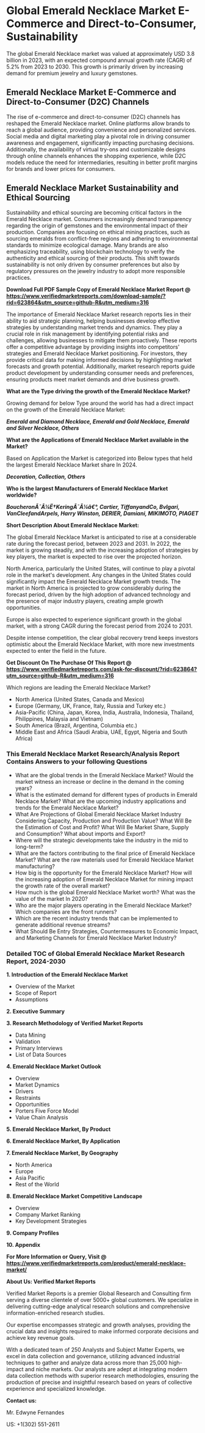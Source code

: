 <h1>Global Emerald Necklace Market E-Commerce and Direct-to-Consumer, Sustainability</h1><p class=""><p>The global Emerald Necklace market was valued at approximately USD 3.8 billion in 2023, with an expected compound annual growth rate (CAGR) of 5.2% from 2023 to 2030. This growth is primarily driven by increasing demand for premium jewelry and luxury gemstones.</p><h2>Emerald Necklace Market E-Commerce and Direct-to-Consumer (D2C) Channels</h2><p>The rise of e-commerce and direct-to-consumer (D2C) channels has reshaped the Emerald Necklace market. Online platforms allow brands to reach a global audience, providing convenience and personalized services. Social media and digital marketing play a pivotal role in driving consumer awareness and engagement, significantly impacting purchasing decisions. Additionally, the availability of virtual try-ons and customizable designs through online channels enhances the shopping experience, while D2C models reduce the need for intermediaries, resulting in better profit margins for brands and lower prices for consumers.</p><h2>Emerald Necklace Market Sustainability and Ethical Sourcing</h2><p>Sustainability and ethical sourcing are becoming critical factors in the Emerald Necklace market. Consumers increasingly demand transparency regarding the origin of gemstones and the environmental impact of their production. Companies are focusing on ethical mining practices, such as sourcing emeralds from conflict-free regions and adhering to environmental standards to minimize ecological damage. Many brands are also emphasizing traceability, using blockchain technology to verify the authenticity and ethical sourcing of their products. This shift towards sustainability is not only driven by consumer preferences but also by regulatory pressures on the jewelry industry to adopt more responsible practices.</p></p><p class=""><strong>Download Full PDF Sample Copy of Emerald Necklace Market Report @ <a href="https://www.verifiedmarketreports.com/download-sample/?rid=623864&utm_source=github-R&utm_medium=316" target="_blank">https://www.verifiedmarketreports.com/download-sample/?rid=623864&utm_source=github-R&utm_medium=316</a></strong></p><p>The importance of&nbsp;Emerald Necklace Market research reports lies in their ability to aid strategic planning, helping businesses develop effective strategies by understanding market trends and dynamics. They play a crucial role in risk management by identifying potential risks and challenges, allowing businesses to mitigate them proactively. These reports offer a competitive advantage by providing insights into competitors' strategies and Emerald Necklace Market positioning. For investors, they provide critical data for making informed decisions by highlighting market forecasts and growth potential. Additionally, market research reports guide product development by understanding consumer needs and preferences, ensuring products meet market demands and drive business growth.</p><p><strong>What are the&nbsp;Type driving the growth of the Emerald Necklace Market?</strong></p><p id="" class="">Growing demand for below Type around the world has had a direct impact on the growth of the Emerald Necklace Market:</p><p class=""><em><strong>Emerald and Diamond Necklace, Emerald and Gold Necklace, Emerald and Silver Necklace, Others</strong></em></p><p class=""><strong>What are the&nbsp;Applications&nbsp;of Emerald Necklace Market available in the Market?</strong></p><p id="" class="">Based on Application the Market is categorized into Below types that held the largest Emerald Necklace Market share In 2024.</p><p class=""><em><strong>Decoration, Collection, Others</strong></em></p><p class=""><strong>Who is the largest Manufacturers of Emerald Necklace Market worldwide?</strong></p><p><em><strong>BoucheronÃ¯Â¼Ë†KeringÃ¯Â¼â€°, Cartier, TiffanyandCo, Bvlgari, VanCleefandArpels, Harry Winston, DERIER, Damiani, MIKIMOTO, PIAGET</strong></em></p><p id="" class=""><strong>Short Description About Emerald Necklace Market:</strong></p><p>The global Emerald Necklace Market is anticipated to rise at a considerable rate during the forecast period, between 2023 and 2031. In 2022, the market is growing steadily, and with the increasing adoption of strategies by key players, the market is expected to rise over the projected horizon.</p><p>North America, particularly the United States, will continue to play a pivotal role in the market's development. Any changes in the United States could significantly impact the Emerald Necklace Market growth trends. The market in North America is projected to grow considerably during the forecast period, driven by the high adoption of advanced technology and the presence of major industry players, creating ample growth opportunities.</p><p>Europe is also expected to experience significant growth in the global market, with a strong CAGR during the forecast period from 2024 to 2031.</p><p>Despite intense competition, the clear global recovery trend keeps investors optimistic about the Emerald Necklace Market, with more new investments expected to enter the field in the future.</p><p id="" class=""><strong>Get Discount On The Purchase Of This Report @ <a href="https://www.verifiedmarketreports.com/ask-for-discount/?rid=623864?utm_source=github-R&utm_medium=316" target="_blank">https://www.verifiedmarketreports.com/ask-for-discount/?rid=623864?utm_source=github-R&utm_medium=316</a></strong></p><p class="">Which regions are leading the Emerald Necklace Market?</p><ul><li>North America (United States, Canada and Mexico)</li><li>Europe (Germany, UK, France, Italy, Russia and Turkey etc.)</li><li>Asia-Pacific (China, Japan, Korea, India, Australia, Indonesia, Thailand, Philippines, Malaysia and Vietnam)</li><li>South America (Brazil, Argentina, Columbia etc.)</li><li>Middle East and Africa (Saudi Arabia, UAE, Egypt, Nigeria and South Africa)</li></ul><h3 id="" class="">This Emerald Necklace Market Research/Analysis Report Contains Answers to your following Questions</h3><ul><li>What are the global trends in the Emerald Necklace Market? Would the market witness an increase or decline in the demand in the coming years?</li><li>What is the estimated demand for different types of products in Emerald Necklace Market? What are the upcoming industry applications and trends for the Emerald Necklace Market?</li><li>What Are Projections of Global Emerald Necklace Market Industry Considering Capacity, Production and Production Value? What Will Be the Estimation of Cost and Profit? What Will Be Market Share, Supply and Consumption? What about imports and Export?</li><li>Where will the strategic developments take the industry in the mid to long-term?</li><li>What are the factors contributing to the final price of Emerald Necklace Market? What are the raw materials used for Emerald Necklace Market manufacturing?</li><li>How big is the opportunity for the Emerald Necklace Market? How will the increasing adoption of Emerald Necklace Market for mining impact the growth rate of the overall market?</li><li>How much is the global Emerald Necklace Market worth? What was the value of the market In 2020?</li><li>Who are the major players operating in the Emerald Necklace Market? Which companies are the front runners?</li><li>Which are the recent industry trends that can be implemented to generate additional revenue streams?</li><li>What Should Be Entry Strategies, Countermeasures to Economic Impact, and Marketing Channels for Emerald Necklace Market Industry?</li></ul><h3 id="" class="">Detailed TOC of Global Emerald Necklace Market Research Report, 2024-2030</h3><p id="" class=""><strong>1. Introduction of the Emerald Necklace Market</strong></p><ul><li>Overview of the Market</li><li>Scope of Report</li><li>Assumptions</li></ul><p id="" class=""><strong>2. Executive Summary</strong></p><p id="" class=""><strong>3. Research Methodology of Verified Market Reports</strong></p><ul><li>Data Mining</li><li>Validation</li><li>Primary Interviews</li><li>List of Data Sources</li></ul><p id="" class=""><strong>4. Emerald Necklace Market Outlook</strong></p><ul><li>Overview</li><li>Market Dynamics</li><li>Drivers</li><li>Restraints</li><li>Opportunities</li><li>Porters Five Force Model</li><li>Value Chain Analysis</li></ul><p id="" class=""><strong>5. Emerald Necklace Market, By Product</strong></p><p id="" class=""><strong>6. Emerald Necklace Market, By Application</strong></p><p id="" class=""><strong>7. Emerald Necklace Market, By Geography</strong></p><ul><li>North America</li><li>Europe</li><li>Asia Pacific</li><li>Rest of the World</li></ul><p id="" class=""><strong>8. Emerald Necklace Market Competitive Landscape</strong></p><ul><li>Overview</li><li>Company Market Ranking</li><li>Key Development Strategies</li></ul><p id="" class=""><strong>9. Company Profiles</strong></p><p id="" class=""><strong>10. Appendix</strong></p><p id="" class=""><strong>For More Information or Query, Visit @ <a href="https://www.verifiedmarketreports.com/product/emerald-necklace-market/" target="_blank">https://www.verifiedmarketreports.com/product/emerald-necklace-market/</a></strong></p><p id="" class=""><strong>About Us: Verified Market Reports</strong></p><p id="" class="">Verified Market Reports is a premier Global Research and Consulting firm serving a diverse clientele of over 5000+ global customers. We specialize in delivering cutting-edge analytical research solutions and comprehensive information-enriched research studies.</p><p id="" class="">Our expertise encompasses strategic and growth analyses, providing the crucial data and insights required to make informed corporate decisions and achieve key revenue goals.</p><p id="" class="">With a dedicated team of 250 Analysts and Subject Matter Experts, we excel in data collection and governance, utilizing advanced industrial techniques to gather and analyze data across more than 25,000 high-impact and niche markets. Our analysts are adept at integrating modern data collection methods with superior research methodologies, ensuring the production of precise and insightful research based on years of collective experience and specialized knowledge.</p><p id="" class=""><strong>Contact us:</strong></p><p id="" class="">Mr. Edwyne Fernandes</p><p id="" class="">US: +1(302) 551-2611</p>